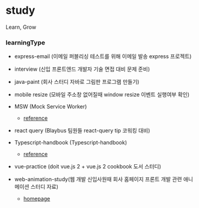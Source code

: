 # study

Learn, Grow

### learningType

- express-email (이메일 퍼블리싱 테스트를 위해 이메일 발송 express 프로젝트)

- interview (신입 프론트엔드 개발자 기술 면접 대비 문제 준비)

- java-paint (회사 스터디 자바로 그림판 프로그램 만들기)

- mobile resize (모바일 주소창 없어질때 window resize 이벤트 실행여부 확인)

- MSW (Mock Service Worker)
  - [reference](https://mswjs.io/)

- react query (Blaybus 팀원들 react-query tip 코워킹 대비)

- Typescript-handbook (Typescript-handbook)
  - [reference](https://typescript-kr.github.io/)

- vue-practice (doit vue.js 2 + vue.js 2 cookbook 도서 스터디)
  
- web-animation-study(웹 개발 신입사원때 회사 홈페이지 프론트 개발 관련 애니메이션 스터디 자료)
  - [homepage](https://www.triplllet.com/ko/)